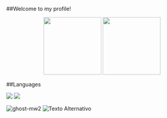 ##Welcome to my profile!
<div align="center">
  <img height="152em" src="https://github-readme-stats.vercel.app/api?username=GabrielVCB&show_icons=true&theme=dark&include_all_commits=true&count_private=true"/>
  <img height="152em" src="https://github-readme-stats.vercel.app/api/top-langs/?username=GabrielVCB&layout=compact&theme=dark&hide=html,css,scss" />
</div>

##Languages
<p>
  <a>
    <img src="https://skillicons.dev/icons?i=java&theme=light" />
    <img src="https://skillicons.dev/icons?i=c,python" />
  </a>
</p>

![ghost-mw2](https://github.com/GabrielVCB/GabrielVCB/assets/108097740/98f62884-78fe-4488-bfc8-0c27c4f0a80e)
![Texto Alternativo](![ghost-mw2](https://github.com/GabrielVCB/GabrielVCB/assets/108097740/ee50e5ac-80aa-4334-b9c0-1234f4be31f0)
)


